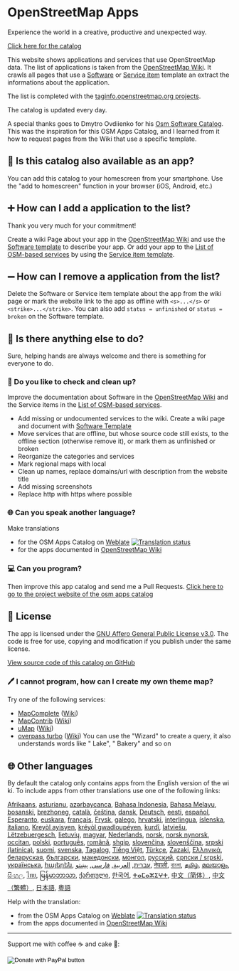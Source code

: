 # OpenStreetMap Apps

Experience the world in a creative, productive and unexpected way.

[Click here for the catalog](https://osm-apps.zottelig.ch)

This website shows applications and services that use OpenStreetMap data. The list of applications is taken from the [OpenStreetMap Wiki](https://wiki.openstreetmap.org/). It crawls all pages that use a [Software](https://wiki.openstreetmap.org/wiki/Template:Software) or [Service item](https://wiki.openstreetmap.org/wiki/Template:Service_item) template an extract the informations about the application.

The list is completed with the [taginfo.openstreetmap.org projects](https://taginfo.openstreetmap.org/projects).

The catalog is updated every day.

A special thanks goes to Dmytro Ovdiienko for his [Osm Software Catalog](https://wiki.openstreetmap.org/wiki/Osm_Software_Catalog). This was the inspiration for this OSM Apps Catalog, and I learned from it how to request pages from the Wiki that use a specific template.

## 📱 Is this catalog also available as an app?

You can add this catalog to your homescreen from your smartphone. Use the "add to homescreen" function in your browser (iOS, Android, etc.)

## ➕ How can I add a application to the list?

Thank you very much for your commitment!

Create a wiki Page about your app in the [OpenStreetMap Wiki](https://wiki.openstreetmap.org/) and use the [Software template](https://wiki.openstreetmap.org/wiki/Template:Software) to describe your app. Or add your app to the [List of OSM-based services](https://wiki.openstreetmap.org/wiki/List_of_OSM-based_services) by using the [Service item template](https://wiki.openstreetmap.org/wiki/Template:Service_item).

## ➖ How can I remove a application from the list?

Delete the Software or Service item template about the app from the wiki page or mark the website link to the app as offline with `<s>...</s>` or `<strike>...</strike>`. You can also add `status = unfinished` or `status = broken` on the Software template.

## 💪 Is there anything else to do?

Sure, helping hands are always welcome and there is something for everyone to do.

### 🧹 Do you like to check and clean up?

Improve the documentation about Software in the [OpenStreetMap Wiki](https://wiki.openstreetmap.org/) and the Service items in the [List of OSM-based services](https://wiki.openstreetmap.org/wiki/List_of_OSM-based_services).

- Add missing or undocumented services to the wiki. Create a wiki page and document with [Software Template](https://wiki.openstreetmap.org/wiki/Template:Software)
- Move services that are offline, but whose source code still exists, to the offline section (otherwise remove it), or mark them as unfinished or broken
- Reorganize the categories and services
- Mark regional maps with local
- Clean up names, replace domains/url with description from the website title
- Add missing screenshots
- Replace http with https where possible

### 🌐 Can you speak another language?
Make translations
- for the OSM Apps Catalog on [Weblate](https://hosted.weblate.org/projects/osm-apps-catalog/osm-apps-catalog) <a href="https://hosted.weblate.org/engage/osm-apps-catalog/">
<img src="https://hosted.weblate.org/widgets/osm-apps-catalog/-/svg-badge.svg" alt="Translation status" /></a>
- for the apps documented in [OpenStreetMap Wiki](https://wiki.openstreetmap.org/)

### 💻 Can you program?

Then improve this app catalog and send me a Pull Requests. [Click here to go to the project website of the osm apps catalog](https://github.com/ToastHawaii/osm-apps-catalog)

## 📜 License

The app is licensed under the [GNU Affero General Public License v3.0](https://github.com/ToastHawaii/osm-apps-catalog/blob/master/LICENSE). The code is free for use, copying and modification if you publish under the same license.

[View source code of this catalog on GitHub](https://github.com/ToastHawaii/osm-apps-catalog)

### 🖊️ I cannot program, how can I create my own theme map?

Try one of the following services:

- [MapComplete](https://pietervdvn.github.io/MapComplete/index.html) ([Wiki](https://wiki.openstreetmap.org/wiki/MapComplete))
- [MapContrib](https://www.mapcontrib.xyz/) ([Wiki](https://wiki.openstreetmap.org/wiki/MapContrib))
- [uMap](https://umap.openstreetmap.fr/en/) ([Wiki](https://wiki.openstreetmap.org/wiki/UMap))
- [overpass turbo](https://overpass-turbo.eu/) ([Wiki](https://wiki.openstreetmap.org/wiki/Overpass_turbo)) You can use the "Wizard" to create a query, it also understands words like " Lake", " Bakery" and so on

## 🌐 Other languages

By default the catalog only contains apps from the English version of the wiki. To include apps from other translations use one of the following links:

[Afrikaans](/?lang=af),
[asturianu](/?lang=ast),
[azərbaycanca](/?lang=az),
[Bahasa Indonesia](/?lang=id),
[Bahasa Melayu](/?lang=ms),
[bosanski](/?lang=bs),
[brezhoneg](/?lang=br),
[català](/?lang=ca),
[čeština](/?lang=cs),
[dansk](/?lang=da),
[Deutsch](/?lang=de),
[eesti](/?lang=et),
[español](/?lang=es),
[Esperanto](/?lang=eo),
[euskara](/?lang=eu),
[français](/?lang=fr),
[Frysk](/?lang=fy),
[galego](/?lang=gl),
[hrvatski](/?lang=hr),
[interlingua](/?lang=ia),
[íslenska](/?lang=is),
[italiano](/?lang=it),
[Kreyòl ayisyen](/?lang=ht),
[kréyòl gwadloupéyen](/?lang=gcf),
[kurdî](/?lang=ku),
[latviešu](/?lang=lv),
[Lëtzebuergesch](/?lang=lb),
[lietuvių](/?lang=lt),
[magyar](/?lang=hu),
[Nederlands](/?lang=nl),
[norsk](/?lang=no),
[norsk nynorsk](/?lang=nn),
[occitan](/?lang=oc),
[polski](/?lang=pl),
[português](/?lang=pt),
[română](/?lang=ro),
[shqip](/?lang=sq),
[slovenčina](/?lang=sk),
[slovenščina](/?lang=sl),
[srpski (latinica)](/?lang=sr-latn),
[suomi](/?lang=fi),
[svenska](/?lang=sv),
[Tagalog](/?lang=tl),
[Tiếng Việt](/?lang=vi),
[Türkçe](/?lang=tr),
[Zazaki](/?lang=diq),
[Ελληνικά](/?lang=el),
[беларуская](/?lang=be),
[български](/?lang=bg),
[македонски](/?lang=mk),
[монгол](/?lang=mn),
[русский](/?lang=ru),
[српски / srpski](/?lang=sr),
[українська](/?lang=uk),
[հայերեն](/?lang=hy),
[עברית](/?lang=he),
[العربية](/?lang=ar),
[فارسی](/?lang=fa),
[پښتو](/?lang=ps),
[नेपाली](/?lang=ne),
[বাংলা](/?lang=bn),
[தமிழ்](/?lang=ta),
[മലയാളം](/?lang=ml),
[සිංහල](/?lang=si),
[ไทย](/?lang=th),
[မြန်မာဘာသာ](/?lang=my),
[ქართული](/?lang=ka),
[한국어](/?lang=ko),
[ⵜⴰⵎⴰⵣⵉⵖⵜ](/?lang=tzm),
[中文（简体）](/?lang=zh-hans),
[中文（繁體）](/?lang=zh-hant),
[日本語](/?lang=ja),
[粵語](/?lang=yue)

Help with the translation:
- from the OSM Apps Catalog on [Weblate](https://hosted.weblate.org/projects/osm-apps-catalog/osm-apps-catalog) <a href="https://hosted.weblate.org/engage/osm-apps-catalog/">
<img src="https://hosted.weblate.org/widgets/osm-apps-catalog/-/svg-badge.svg" alt="Translation status" /></a>
- from the apps documented in [OpenStreetMap Wiki](https://wiki.openstreetmap.org/)

---

Support me with coffee ☕ and cake 🍰:

<form action="https://www.paypal.com/cgi-bin/webscr" method="post" target="_top">
<input type="hidden" name="cmd" value="_s-xclick" />
<input type="hidden" name="hosted_button_id" value="JFWXTYPKBD2YA" />
<input type="image" src="https://www.paypalobjects.com/en_US/CH/i/btn/btn_donateCC_LG.gif" border="0" name="submit" title="PayPal - The safer, easier way to pay online!" alt="Donate with PayPal button" />
</form>

